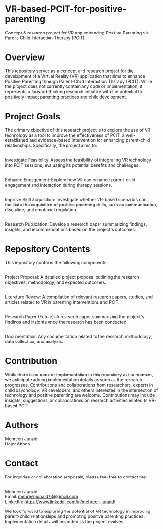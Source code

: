 # VR-based-PCIT-for-positive-parenting
 Concept &amp; research project for VR app enhancing Positive Parenting via Parent-Child Interaction Therapy (PCIT).

# Overview
This repository serves as a concept and research project for the development of a Virtual Reality (VR) application that aims to enhance Positive Parenting through Parent-Child Interaction Therapy (PCIT). While the project does not currently contain any code or implementation, it represents a forward-thinking research initiative with the potential to positively impact parenting practices and child development.

# Project Goals
The primary objective of this research project is to explore the use of VR technology as a tool to improve the effectiveness of PCIT, a well-established and evidence-based intervention for enhancing parent-child relationships. Specifically, the project aims to:

<br>Investigate Feasibility: Assess the feasibility of integrating VR technology into PCIT sessions, evaluating its potential benefits and challenges.

<br>Enhance Engagement: Explore how VR can enhance parent-child engagement and interaction during therapy sessions.

<br>Improve Skill Acquisition: Investigate whether VR-based scenarios can facilitate the acquisition of positive parenting skills, such as communication, discipline, and emotional regulation.

<br>Research Publication: Develop a research paper summarizing findings, insights, and recommendations based on the project's outcomes.

# Repository Contents
This repository contains the following components:

<br>Project Proposal: A detailed project proposal outlining the research objectives, methodology, and expected outcomes.

<br>Literature Review: A compilation of relevant research papers, studies, and articles related to VR in parenting interventions and PCIT.

<br>Research Paper (Future): A research paper summarizing the project's findings and insights once the research has been conducted.

<br>Documentation: Any documentation related to the research methodology, data collection, and analysis.

# Contribution
While there is no code or implementation in this repository at the moment, we anticipate adding implementation details as soon as the research progresses. Contributions and collaborations from researchers, experts in child psychology, VR developers, and others interested in the intersection of technology and positive parenting are welcome. Contributions may include insights, suggestions, or collaborations on research activities related to VR-based PCIT.
# Authors
Mehreen Junaid<br>
Hajer Abbas
# Contact
For inquiries or collaboration proposals, please feel free to contact me:

<br>Mehreen Junaid
<br>Email: mehreenjunaid23@gmail.com
<br>LinkedIn: https://www.linkedin.com/in/mehreen-junaid/

We look forward to exploring the potential of VR technology in improving parent-child relationships and promoting positive parenting practices. Implementation details will be added as the project evolves.
